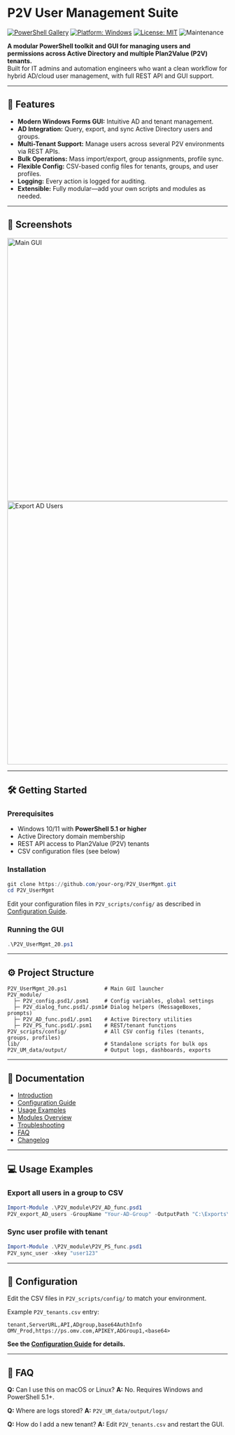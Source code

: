 # P2V User Management Suite

[![PowerShell Gallery](https://img.shields.io/badge/PowerShell-5.1%2B-blue)](https://docs.microsoft.com/en-us/powershell/)
[![Platform: Windows](https://img.shields.io/badge/platform-Windows-blue.svg)](https://www.microsoft.com/en-us/windows)
[![License: MIT](https://img.shields.io/badge/license-MIT-green.svg)](LICENSE)
![Maintenance](https://img.shields.io/badge/status-active-brightgreen)

**A modular PowerShell toolkit and GUI for managing users and permissions across Active Directory and multiple Plan2Value (P2V) tenants.**  
Built for IT admins and automation engineers who want a clean workflow for hybrid AD/cloud user management, with full REST API and GUI support.

---

## 🚀 Features

- **Modern Windows Forms GUI:** Intuitive AD and tenant management.
- **AD Integration:** Query, export, and sync Active Directory users and groups.
- **Multi-Tenant Support:** Manage users across several P2V environments via REST APIs.
- **Bulk Operations:** Mass import/export, group assignments, profile sync.
- **Flexible Config:** CSV-based config files for tenants, groups, and user profiles.
- **Logging:** Every action is logged for auditing.
- **Extensible:** Fully modular—add your own scripts and modules as needed.

---

## 📸 Screenshots

<img src="docs/screenshot_main_gui.png" alt="Main GUI" width="600">

<img src="docs/screenshot_ad_export.png" alt="Export AD Users" width="600">

---

## 🛠️ Getting Started

### Prerequisites

- Windows 10/11 with **PowerShell 5.1 or higher**
- Active Directory domain membership
- REST API access to Plan2Value (P2V) tenants
- CSV configuration files (see below)

### Installation

```powershell
git clone https://github.com/your-org/P2V_UserMgmt.git
cd P2V_UserMgmt
````

Edit your configuration files in `P2V_scripts/config/` as described in [Configuration Guide](README.d/02-configuration.md).

### Running the GUI

```powershell
.\P2V_UserMgmt_20.ps1
```

---

## ⚙️ Project Structure

```plaintext
P2V_UserMgmt_20.ps1            # Main GUI launcher
P2V_module/
  ├─ P2V_config.psd1/.psm1     # Config variables, global settings
  ├─ P2V_dialog_func.psd1/.psm1# Dialog helpers (MessageBoxes, prompts)
  ├─ P2V_AD_func.psd1/.psm1    # Active Directory utilities
  ├─ P2V_PS_func.psd1/.psm1    # REST/tenant functions
P2V_scripts/config/            # All CSV config files (tenants, groups, profiles)
lib/                           # Standalone scripts for bulk ops
P2V_UM_data/output/            # Output logs, dashboards, exports
```

---

## 📖 Documentation

* [Introduction](README.d/01-intro.md)
* [Configuration Guide](README.d/02-configuration.md)
* [Usage Examples](README.d/03-usage-examples.md)
* [Modules Overview](README.d/04-modules.md)
* [Troubleshooting](README.d/05-troubleshooting.md)
* [FAQ](README.d/06-faq.md)
* [Changelog](README.d/99-changelog.md)

---

## 💻 Usage Examples

### Export all users in a group to CSV

```powershell
Import-Module .\P2V_module\P2V_AD_func.psd1
P2V_export_AD_users -GroupName "Your-AD-Group" -OutputPath "C:\Exports\users.csv"
```

### Sync user profile with tenant

```powershell
Import-Module .\P2V_module\P2V_PS_func.psd1
P2V_sync_user -xkey "user123"
```

---

## 📝 Configuration

Edit the CSV files in `P2V_scripts/config/` to match your environment.

Example `P2V_tenants.csv` entry:

```csv
tenant,ServerURL,API,ADgroup,base64AuthInfo
OMV_Prod,https://ps.omv.com,APIKEY,ADGroup1,<base64>
```

**See the [Configuration Guide](README.d/02-configuration.md) for details.**

---

## 🤔 FAQ

**Q:** Can I use this on macOS or Linux?
**A:** No. Requires Windows and PowerShell 5.1+.

**Q:** Where are logs stored?
**A:** `P2V_UM_data/output/logs/`

**Q:** How do I add a new tenant?
**A:** Edit `P2V_tenants.csv` and restart the GUI.
